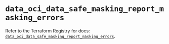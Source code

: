 # `data_oci_data_safe_masking_report_masking_errors`

Refer to the Terraform Registry for docs: [`data_oci_data_safe_masking_report_masking_errors`](https://registry.terraform.io/providers/oracle/oci/7.19.0/docs/data-sources/data_safe_masking_report_masking_errors).
